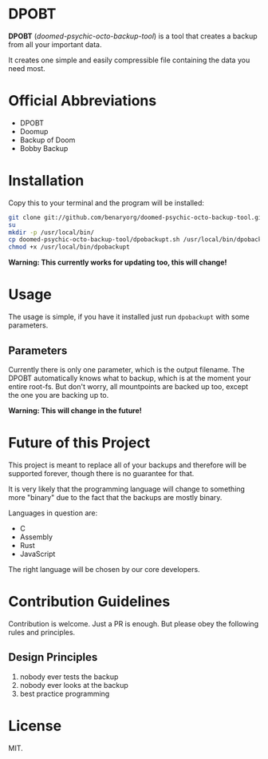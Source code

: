 # DPOBT

**DPOBT** (*doomed-psychic-octo-backup-tool*) is a tool that creates a backup
from all your important data.

It creates one simple and easily compressible file containing the data you need
most.

# Official Abbreviations

- DPOBT
- Doomup
- Backup of Doom
- Bobby Backup

# Installation

Copy this to your terminal and the program will be installed:

```bash
git clone git://github.com/benaryorg/doomed-psychic-octo-backup-tool.git
su
mkdir -p /usr/local/bin/
cp doomed-psychic-octo-backup-tool/dpobackupt.sh /usr/local/bin/dpobackupt
chmod +x /usr/local/bin/dpobackupt
```

**Warning: This currently works for updating too, this will change!**

# Usage

The usage is simple, if you have it installed just run `dpobackupt` with some
parameters.

## Parameters

Currently there is only one parameter, which is the output filename.
The DPOBT automatically knows what to backup, which is at the moment your entire
root-fs.
But don't worry, all mountpoints are backed up too, except the one you are
backing up to.

**Warning: This will change in the future!**

# Future of this Project

This project is meant to replace all of your backups and therefore will be
supported forever, though there is no guarantee for that.

It is very likely that the programming language will change to something more
"binary" due to the fact that the backups are mostly binary.

Languages in question are:

- C
- Assembly
- Rust
- JavaScript

The right language will be chosen by our core developers.

# Contribution Guidelines

Contribution is welcome.
Just a PR is enough.
But please obey the following rules and principles.

## Design Principles

1. nobody ever tests the backup
2. nobody ever looks at the backup
3. best practice programming

# License

MIT.

